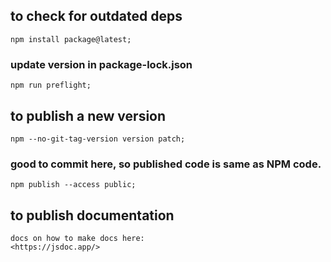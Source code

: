 ## to check for outdated deps

    npm install package@latest;

### update version in package-lock.json

    npm run preflight;

## to publish a new version

    npm --no-git-tag-version version patch;

### good to commit here, so published code is same as NPM code.

    npm publish --access public;

## to publish documentation

    docs on how to make docs here:
    <https://jsdoc.app/>
